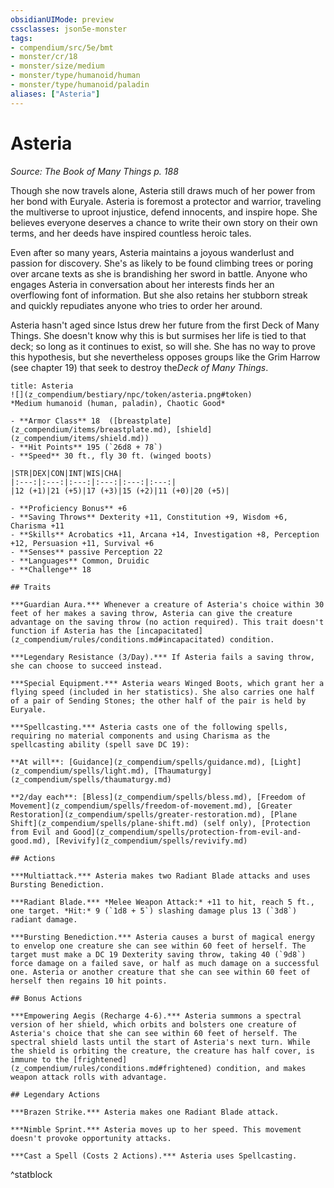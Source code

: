 ```yaml
---
obsidianUIMode: preview
cssclasses: json5e-monster
tags:
- compendium/src/5e/bmt
- monster/cr/18
- monster/size/medium
- monster/type/humanoid/human
- monster/type/humanoid/paladin
aliases: ["Asteria"]
---
```

# Asteria
*Source: The Book of Many Things p. 188*  

Though she now travels alone, Asteria still draws much of her power from her bond with Euryale. Asteria is foremost a protector and warrior, traveling the multiverse to uproot injustice, defend innocents, and inspire hope. She believes everyone deserves a chance to write their own story on their own terms, and her deeds have inspired countless heroic tales.

Even after so many years, Asteria maintains a joyous wanderlust and passion for discovery. She's as likely to be found climbing trees or poring over arcane texts as she is brandishing her sword in battle. Anyone who engages Asteria in conversation about her interests finds her an overflowing font of information. But she also retains her stubborn streak and quickly repudiates anyone who tries to order her around.

Asteria hasn't aged since Istus drew her future from the first Deck of Many Things. She doesn't know why this is but surmises her life is tied to that deck; so long as it continues to exist, so will she. She has no way to prove this hypothesis, but she nevertheless opposes groups like the Grim Harrow (see chapter 19) that seek to destroy the*Deck of Many Things*.

```ad-statblock
title: Asteria
![](z_compendium/bestiary/npc/token/asteria.png#token)
*Medium humanoid (human, paladin), Chaotic Good*

- **Armor Class** 18  ([breastplate](z_compendium/items/breastplate.md), [shield](z_compendium/items/shield.md))
- **Hit Points** 195 (`26d8 + 78`)
- **Speed** 30 ft., fly 30 ft. (winged boots)

|STR|DEX|CON|INT|WIS|CHA|
|:---:|:---:|:---:|:---:|:---:|:---:|
|12 (+1)|21 (+5)|17 (+3)|15 (+2)|11 (+0)|20 (+5)|

- **Proficiency Bonus** +6
- **Saving Throws** Dexterity +11, Constitution +9, Wisdom +6, Charisma +11
- **Skills** Acrobatics +11, Arcana +14, Investigation +8, Perception +12, Persuasion +11, Survival +6
- **Senses** passive Perception 22
- **Languages** Common, Druidic
- **Challenge** 18

## Traits

***Guardian Aura.*** Whenever a creature of Asteria's choice within 30 feet of her makes a saving throw, Asteria can give the creature advantage on the saving throw (no action required). This trait doesn't function if Asteria has the [incapacitated](z_compendium/rules/conditions.md#incapacitated) condition.

***Legendary Resistance (3/Day).*** If Asteria fails a saving throw, she can choose to succeed instead.

***Special Equipment.*** Asteria wears Winged Boots, which grant her a flying speed (included in her statistics). She also carries one half of a pair of Sending Stones; the other half of the pair is held by Euryale.

***Spellcasting.*** Asteria casts one of the following spells, requiring no material components and using Charisma as the spellcasting ability (spell save DC 19):

**At will**: [Guidance](z_compendium/spells/guidance.md), [Light](z_compendium/spells/light.md), [Thaumaturgy](z_compendium/spells/thaumaturgy.md)

**2/day each**: [Bless](z_compendium/spells/bless.md), [Freedom of Movement](z_compendium/spells/freedom-of-movement.md), [Greater Restoration](z_compendium/spells/greater-restoration.md), [Plane Shift](z_compendium/spells/plane-shift.md) (self only), [Protection from Evil and Good](z_compendium/spells/protection-from-evil-and-good.md), [Revivify](z_compendium/spells/revivify.md)

## Actions

***Multiattack.*** Asteria makes two Radiant Blade attacks and uses Bursting Benediction.

***Radiant Blade.*** *Melee Weapon Attack:* +11 to hit, reach 5 ft., one target. *Hit:* 9 (`1d8 + 5`) slashing damage plus 13 (`3d8`) radiant damage.

***Bursting Benediction.*** Asteria causes a burst of magical energy to envelop one creature she can see within 60 feet of herself. The target must make a DC 19 Dexterity saving throw, taking 40 (`9d8`) force damage on a failed save, or half as much damage on a successful one. Asteria or another creature that she can see within 60 feet of herself then regains 10 hit points.

## Bonus Actions

***Empowering Aegis (Recharge 4-6).*** Asteria summons a spectral version of her shield, which orbits and bolsters one creature of Asteria's choice that she can see within 60 feet of herself. The spectral shield lasts until the start of Asteria's next turn. While the shield is orbiting the creature, the creature has half cover, is immune to the [frightened](z_compendium/rules/conditions.md#frightened) condition, and makes weapon attack rolls with advantage.

## Legendary Actions

***Brazen Strike.*** Asteria makes one Radiant Blade attack.

***Nimble Sprint.*** Asteria moves up to her speed. This movement doesn't provoke opportunity attacks.

***Cast a Spell (Costs 2 Actions).*** Asteria uses Spellcasting.
```
^statblock